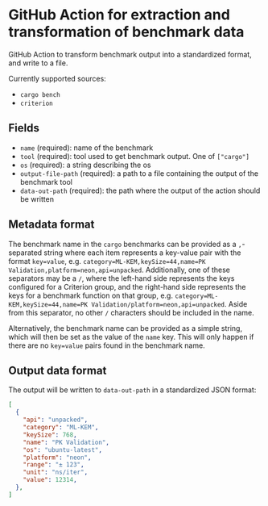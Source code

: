 # GitHub Action for extraction and transformation of benchmark data

GitHub Action to transform benchmark output into a standardized format, and write to a file.

Currently supported sources:
 - `cargo bench`
 - `criterion`

## Fields
- `name` (required): name of the benchmark
- `tool` (required): tool used to get benchmark output. One of `["cargo"]`
- `os` (required): a string describing the os
- `output-file-path` (required): a path to a file containing the output of the benchmark tool
- `data-out-path` (required): the path where the output of the action should be written

## Metadata format

The benchmark name in the `cargo` benchmarks can be provided as a `,`-separated string where each item represents a key-value pair with the format `key=value`, e.g. `category=ML-KEM,keySize=44,name=PK Validation,platform=neon,api=unpacked`. Additionally, one of these separators may be a `/`, where the left-hand side represents the keys configured for a Criterion group, and the right-hand side represents the keys for a benchmark function on that group, e.g. `category=ML-KEM,keySize=44,name=PK Validation/platform=neon,api=unpacked`. Aside from this separator, no other `/` characters should be included in the name.

Alternatively, the benchmark name can be provided as a simple string, which will then be set as the value of the `name` key. This will only happen if there are no `key=value` pairs found in the benchmark name.

## Output data format

The output will be written to `data-out-path` in a standardized JSON format:
```json
[
  {
    "api": "unpacked",
    "category": "ML-KEM",
    "keySize": 768,
    "name": "PK Validation",
    "os": "ubuntu-latest",
    "platform": "neon",
    "range": "± 123",
    "unit": "ns/iter",
    "value": 12314,
  },
]
```
